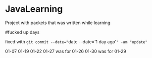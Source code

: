 # JavaLearning
Project with packets that was written while learning

#fucked up days

fixed with `git commit --date="`date --date='1 day ago'`" -am "update"`

01-07
01-19
01-22
01-27 was for 01-26
01-30 was for 01-29